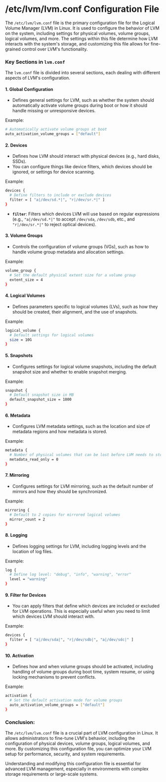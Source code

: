 # /etc/lvm/lvm.conf Configuration File

The `/etc/lvm/lvm.conf` file is the primary configuration file for the Logical Volume Manager (LVM) in Linux. It is used to configure the behavior of LVM on the system, including settings for physical volumes, volume groups, logical volumes, and more. The settings within this file determine how LVM interacts with the system's storage, and customizing this file allows for fine-grained control over LVM's functionality.

### Key Sections in `lvm.conf`

The `lvm.conf` file is divided into several sections, each dealing with different aspects of LVM's configuration.

#### 1. **Global Configuration**
   - Defines general settings for LVM, such as whether the system should automatically activate volume groups during boot or how it should handle missing or unresponsive devices.

   Example:
   ```bash
   # Automatically activate volume groups at boot
   auto_activation_volume_groups = ["default"]
   ```

#### 2. **Devices**
   - Defines how LVM should interact with physical devices (e.g., hard disks, SSDs).
   - You can configure things like device filters, which devices should be ignored, or settings for device scanning.

   Example:
   ```bash
   devices {
     # Define filters to include or exclude devices
     filter = [ "a|/dev/sd.*|", "r|/dev/sr.*|" ]
   }
   ```

   - **`filter`**: Filters which devices LVM will use based on regular expressions (e.g., `"a|/dev/sd.*|"` to accept `/dev/sda`, `/dev/sdb`, etc., and `"r|/dev/sr.*|"` to reject optical devices).

#### 3. **Volume Groups**
   - Controls the configuration of volume groups (VGs), such as how to handle volume group metadata and allocation settings.

   Example:
   ```bash
   volume_group {
     # Set the default physical extent size for a volume group
     extent_size = 4
   }
   ```

#### 4. **Logical Volumes**
   - Defines parameters specific to logical volumes (LVs), such as how they should be created, their alignment, and the use of snapshots.

   Example:
   ```bash
   logical_volume {
     # Default settings for logical volumes
     size = 10G
   }
   ```

#### 5. **Snapshots**
   - Configures settings for logical volume snapshots, including the default snapshot size and whether to enable snapshot merging.

   Example:
   ```bash
   snapshot {
     # Default snapshot size in MB
     default_snapshot_size = 1000
   }
   ```

#### 6. **Metadata**
   - Configures LVM metadata settings, such as the location and size of metadata regions and how metadata is stored.

   Example:
   ```bash
   metadata {
     # Number of physical volumes that can be lost before LVM needs to stop working
     metadata_read_only = 0
   }
   ```

#### 7. **Mirroring**
   - Configures settings for LVM mirroring, such as the default number of mirrors and how they should be synchronized.

   Example:
   ```bash
   mirroring {
     # Default to 2 copies for mirrored logical volumes
     mirror_count = 2
   }
   ```

#### 8. **Logging**
   - Defines logging settings for LVM, including logging levels and the location of log files.

   Example:
   ```bash
   log {
     # Define log level: "debug", "info", "warning", "error"
     level = "warning"
   }
   ```

#### 9. **Filter for Devices**
   - You can apply filters that define which devices are included or excluded for LVM operations. This is especially useful when you need to limit which devices LVM should interact with.

   Example:
   ```bash
   devices {
     filter = [ "a|/dev/sda|", "r|/dev/sdb|", "a|/dev/sdc|" ]
   }
   ```

#### 10. **Activation**
   - Defines how and when volume groups should be activated, including handling of volume groups during boot time, system resume, or using locking mechanisms to prevent conflicts.

   Example:
   ```bash
   activation {
     # Set the default activation mode for volume groups
     auto_activation_volume_groups = ["default"]
   }
   ```

### Conclusion:
The `/etc/lvm/lvm.conf` file is a crucial part of LVM configuration in Linux. It allows administrators to fine-tune LVM's behavior, including the configuration of physical devices, volume groups, logical volumes, and more. By customizing this configuration file, you can optimize your LVM setup for performance, security, and system requirements.

Understanding and modifying this configuration file is essential for advanced LVM management, especially in environments with complex storage requirements or large-scale systems.
